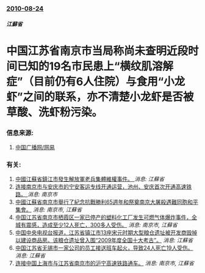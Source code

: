 ### [2010-08-24](/news/2010/08/24/index.md)

##### 江蘇省
#  中国江苏省南京市当局称尚未查明近段时间已知的19名市民患上“横纹肌溶解症”（目前仍有6人住院）与食用“小龙虾”之间的联系，亦不清楚小龙虾是否被草酸、洗虾粉污染。




### 信息来源:

1. [中国广播网/网易](http://news.163.com/10/0824/20/6ESLOS1F000146BC.html)

### 有关:

1. [中國江蘇省鎮江市發生解放軍老兵集體維權事件。 ](/zh/news/2018/06/19/中國江蘇省鎮江市發生解放軍老兵集體維權事件.md) _消息: 江蘇省_
2. [连接南京市与安庆市的宁安客运专线开通运营，池州、安庆首次开通高速铁路。 ](/zh/news/2015/12/6/连接南京市与安庆市的宁安客运专线开通运营-池州-安庆首次开通高速铁路.md) _消息: 南京市_
3. [ 中國江蘇省南京市舉行了紀念抗戰勝利65週年和祭奠南京大屠殺遇難同胞和平集會。](/zh/news/2010/08/15/中國江蘇省南京市舉行了紀念抗戰勝利65週年和祭奠南京大屠殺遇難同胞和平集會.md) _消息: 南京市, 江蘇省_
4. [ 中国江苏省南京市栖霞区一家已停产的塑料化工厂发生可燃气体爆炸事件，全城有震感，造成至少12人死亡，300多人受伤。](/zh/news/2010/07/28/中国江苏省南京市栖霞区一家已停产的塑料化工厂发生可燃气体爆炸事件-全城有震感-造成至少12人死亡-300多人受伤.md) _消息: 南京市, 江蘇省_
5. [ 中国中央电视台报道，江苏省镇江市13座宋元时期大型粮仓遗址被开发商毁掉以建设商品房。该粮仓遗址曾入围“2009年度全国十大考古”。](/zh/news/2010/07/9/中国中央电视台报道-江苏省镇江市13座宋元时期大型粮仓遗址被开发商毁掉以建设商品房-该粮仓遗址曾入围-2009年度全国.md) _消息: 江蘇省_
6. [ 中国江苏省无锡市一家公司的员工接送班车起火，导致24人死亡19人受伤。](/zh/news/2010/07/4/中国江苏省无锡市一家公司的员工接送班车起火-导致24人死亡19人受伤.md) _消息: 江蘇省_
7. [ 连接中国上海市与江苏省南京市的沪宁高速铁路通车。](/zh/news/2010/07/1/连接中国上海市与江苏省南京市的沪宁高速铁路通车.md) _消息: 南京市, 江蘇省_
